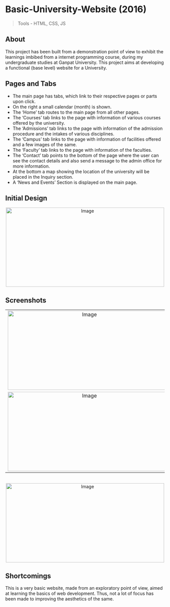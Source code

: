 # Basic-University-Website (2016)
> Tools - HTML, CSS, JS

## About

This project has been built from a demonstration point of view to exhibit the learnings imbibed from a internet programming course, during my undergraduate studies at Ganpat University. This project aims at developing a functional (base level) website for a University.

## Pages and Tabs

- The main page has tabs, which link to their respective pages or parts upon click.
- On the right a small calendar (month) is shown.
- The ‘Home’ tab routes to the main page from all other pages. 
- The ‘Courses’ tab links to the page with information of various courses offered by the university.
- The ‘Admissions’ tab links to the page with information of the admission procedure and the intakes of various disciplines.
- The ‘Campus’ tab links to the page with information of facilities offered and a few images of the same. 
- The ‘Faculty’ tab links to the page with information of the faculties.
- The ‘Contact’ tab points to the bottom of the page where the user can see the contact details and also send a message to the admin office for more information.
- At the bottom a map showing the location of the university will be placed in the Inquiry section.
- A ‘News and Events’ Section is displayed on the main page.

## Initial Design

<p align="center">
<img src="https://github.com/divitvasu/Basic-Website/assets/30820920/d35bd255-cce2-43f6-b004-3f4087ac0d62" alt="Image" width="500" height="250">
</p>

## Screenshots

<table>
  <tr>
    <td align="center">
      <img src="https://github.com/divitvasu/Basic-Website/assets/30820920/fe65ed68-ecbc-4111-9b33-e7f87a8049e5" alt="Image" width="500" height="250">
    </td>
    <td align="center">
      <img src="https://github.com/divitvasu/Basic-Website/assets/30820920/86c1e65f-261c-4bc6-959e-6a0feb447ad1" alt="Image" width="500" height="250">
    </td>
  </tr>
  <tr>
    <td align="center">
      <img src="https://github.com/divitvasu/Basic-Website/assets/30820920/bc10412f-5844-4c36-b549-3febf7c4089a" alt="Image" width="500" height="250">
    </td>
    <td align="center">
      <img src="https://github.com/divitvasu/Basic-Website/assets/30820920/ca8ba3b8-d696-4922-a55f-816e158ff50c" alt="Image" width="500" height="250">
    </td>
  </tr>
</table>
<br>
<div align="center">
  <img src="https://github.com/divitvasu/Basic-Website/assets/30820920/32162f27-fec3-48bf-a11e-cc9dfd4b778d" alt="Image" width="500" height="250">
</div>

## Shortcomings

This is a very basic website, made from an exploratory point of view, aimed at learning the basics of web development. Thus, not a lot of focus has been made to improving the aesthetics of the same.
